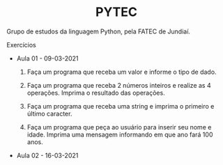 <h1 align = center> PYTEC </h1>

Grupo de estudos da linguagem Python, pela FATEC de Jundiaí.

Exercícios

* Aula 01 - 09-03-2021 
   01. Faça um programa que receba um valor e informe o tipo de dado.

   02. Faça um programa que receba 2 números inteiros e realize as 4 operações. Imprima o resultado das operações.

   03. Faça um programa que receba uma string e imprima o primeiro e último caracter.

   04. Faça um programa que peça ao usuário para inserir seu nome e idade. Imprima uma mensagem informando em que ano fará 100 anos.

* Aula 02 - 16-03-2021



